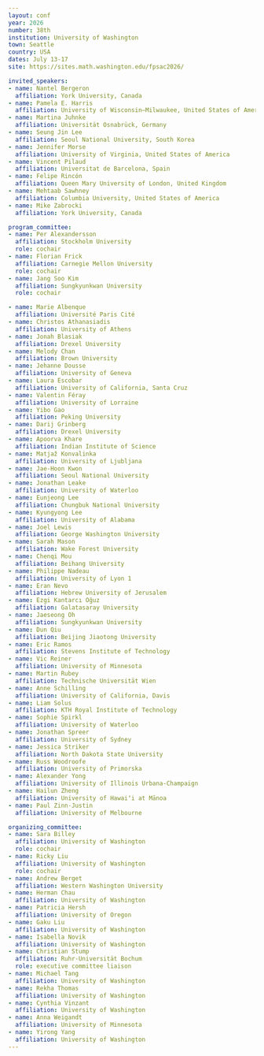 ```yaml
---
layout: conf
year: 2026
number: 38th
institution: University of Washington
town: Seattle
country: USA
dates: July 13-17
site: https://sites.math.washington.edu/fpsac2026/

invited_speakers:
- name: Nantel Bergeron
  affiliation: York University, Canada
- name: Pamela E. Harris
  affiliation: University of Wisconsin–Milwaukee, United States of America
- name: Martina Juhnke
  affiliation: Universität Osnabrück, Germany
- name: Seung Jin Lee
  affiliation: Seoul National University, South Korea
- name: Jennifer Morse
  affiliation: University of Virginia, United States of America
- name: Vincent Pilaud
  affiliation: Universitat de Barcelona, Spain
- name: Felipe Rincón
  affiliation: Queen Mary University of London, United Kingdom
- name: Mehtaab Sawhney
  affiliation: Columbia University, United States of America
- name: Mike Zabrocki
  affiliation: York University, Canada

program_committee:
- name: Per Alexandersson
  affiliation: Stockholm University
  role: cochair
- name: Florian Frick
  affiliation: Carnegie Mellon University
  role: cochair
- name: Jang Soo Kim
  affiliation: Sungkyunkwan University
  role: cochair

- name: Marie Albenque
  affiliation: Université Paris Cité
- name: Christos Athanasiadis
  affiliation: University of Athens
- name: Jonah Blasiak
  affiliation: Drexel University
- name: Melody Chan
  affiliation: Brown University
- name: Jehanne Dousse
  affiliation: University of Geneva
- name: Laura Escobar
  affiliation: University of California, Santa Cruz
- name: Valentin Féray
  affiliation: University of Lorraine
- name: Yibo Gao
  affiliation: Peking University
- name: Darij Grinberg
  affiliation: Drexel University
- name: Apoorva Khare
  affiliation: Indian Institute of Science
- name: Matjaž Konvalinka
  affiliation: University of Ljubljana
- name: Jae-Hoon Kwon
  affiliation: Seoul National University
- name: Jonathan Leake
  affiliation: University of Waterloo
- name: Eunjeong Lee
  affiliation: Chungbuk National University
- name: Kyungyong Lee
  affiliation: University of Alabama
- name: Joel Lewis
  affiliation: George Washington University
- name: Sarah Mason
  affiliation: Wake Forest University
- name: Chenqi Mou
  affiliation: Beihang University
- name: Philippe Nadeau
  affiliation: University of Lyon 1
- name: Eran Nevo
  affiliation: Hebrew University of Jerusalem
- name: Ezgi Kantarcı Oğuz
  affiliation: Galatasaray University
- name: Jaeseong Oh
  affiliation: Sungkyunkwan University
- name: Dun Qiu
  affiliation: Beijing Jiaotong University
- name: Eric Ramos
  affiliation: Stevens Institute of Technology
- name: Vic Reiner
  affiliation: University of Minnesota
- name: Martin Rubey
  affiliation: Technische Universität Wien
- name: Anne Schilling
  affiliation: University of California, Davis
- name: Liam Solus
  affiliation: KTH Royal Institute of Technology
- name: Sophie Spirkl
  affiliation: University of Waterloo
- name: Jonathan Spreer
  affiliation: University of Sydney
- name: Jessica Striker
  affiliation: North Dakota State University
- name: Russ Woodroofe
  affiliation: University of Primorska
- name: Alexander Yong
  affiliation: University of Illinois Urbana-Champaign
- name: Hailun Zheng
  affiliation: University of Hawaiʻi at Mānoa
- name: Paul Zinn-Justin
  affiliation: University of Melbourne 

organizing_committee:
- name: Sara Billey
  affiliation: University of Washington
  role: cochair
- name: Ricky Liu
  affiliation: University of Washington
  role: cochair
- name: Andrew Berget
  affiliation: Western Washington University
- name: Herman Chau
  affiliation: University of Washington
- name: Patricia Hersh
  affiliation: University of Oregon
- name: Gaku Liu
  affiliation: University of Washington
- name: Isabella Novik
  affiliation: University of Washington
- name: Christian Stump
  affiliation: Ruhr-Universität Bochum
  role: executive committee liaison
- name: Michael Tang
  affiliation: University of Washington
- name: Rekha Thomas
  affiliation: University of Washington
- name: Cynthia Vinzant
  affiliation: University of Washington
- name: Anna Weigandt
  affiliation: University of Minnesota
- name: Yirong Yang
  affiliation: University of Washington 
---
```

